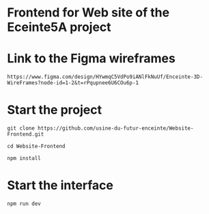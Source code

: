 # Frontend for Web site of the Eceinte5A project

# Link to the Figma wireframes
```
https://www.figma.com/design/HYwmqC5VdPo9iANlFkNuUf/Enceinte-3D-WireFrames?node-id=1-2&t=rPqupnee6U6COu6p-1
```

# Start the project
```
git clone https://github.com/usine-du-futur-enceinte/Website-Frontend.git
```
```
cd Website-Frontend
```
```
npm install
```

# Start the interface

```
npm run dev
```
